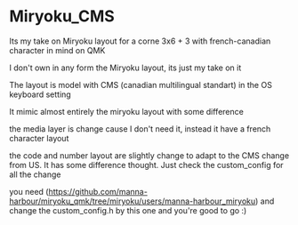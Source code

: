 # Miryoku_CMS
Its my take on Miryoku layout for a corne 3x6 + 3 with french-canadian character in mind on QMK

I don't own in any form the Miryoku layout, its just my take on it

The layout is model with CMS (canadian multilingual standart) in the OS keyboard setting

It mimic almost entirely the miryoku layout with some difference

the media layer is change cause I don't need it, instead it have a french character layout

the code and number layout are slightly change to adapt to the CMS change from US. It has some difference thought. 
Just check the custom_config for all the change

you need (https://github.com/manna-harbour/miryoku_qmk/tree/miryoku/users/manna-harbour_miryoku) and change the custom_config.h by this one and you're good to go :)

